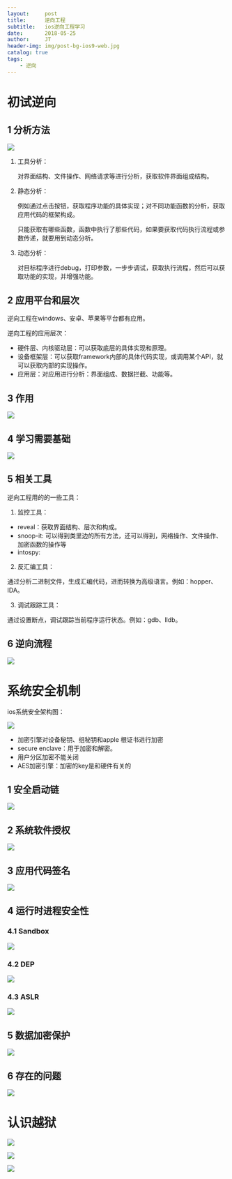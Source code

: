```yaml
---
layout:     post
title:      逆向工程
subtitle:   ios逆向工程学习
date:       2018-05-25
author:     JT
header-img: img/post-bg-ios9-web.jpg
catalog: true
tags:
    - 逆向
---
```


# 初试逆向

## 1 分析方法

![](https://wtj900.github.io/img/reverse/分析方法.png)

1. 工具分析：
    
    对界面结构、文件操作、网络请求等进行分析，获取软件界面组成结构。
    
2. 静态分析： 

   例如通过点击按钮，获取程序功能的具体实现；对不同功能函数的分析，获取应用代码的框架构成。
   
   只能获取有哪些函数，函数中执行了那些代码，如果要获取代码执行流程或参数传递，就要用到动态分析。
         
3. 动态分析：
   
   对目标程序进行debug，打印参数，一步步调试，获取执行流程，然后可以获取功能的实现，并增强功能。

## 2 应用平台和层次

逆向工程在windows、安卓、苹果等平台都有应用。

逆向工程的应用层次：

* 硬件层、内核驱动层：可以获取底层的具体实现和原理。
* 设备框架层：可以获取framework内部的具体代码实现，或调用某个API，就可以获取内部的实现操作。
* 应用层：对应用进行分析：界面组成、数据拦截、功能等。

## 3 作用

![](https://wtj900.github.io/img/reverse/学习逆向的作用.png)

## 4 学习需要基础

![](https://wtj900.github.io/img/reverse/学习基础.png)

## 5 相关工具

逆向工程用的的一些工具：

1. 监控工具：

* reveal：获取界面结构、层次和构成。
* snoop-it: 可以得到类里边的所有方法，还可以得到，网络操作、文件操作、加密函数的操作等
* intospy:

2. 反汇编工具：

通过分析二进制文件，生成汇编代码，进而转换为高级语言。例如：hopper、IDA。

3. 调试跟踪工具：

通过设置断点，调试跟踪当前程序运行状态。例如：gdb、lldb。

## 6 逆向流程

![](https://wtj900.github.io/img/reverse/逆向流程.png)

# 系统安全机制

ios系统安全架构图：

![](https://wtj900.github.io/img/reverse/安全架构.png)

* 加密引擎对设备秘钥、组秘钥和apple 根证书进行加密
* secure enclave：用于加密和解密。
* 用户分区加密不能关闭
* AES加密引擎：加密的key是和硬件有关的

## 1 安全启动链

![](https://wtj900.github.io/img/reverse/安全启动链.png)

## 2 系统软件授权

![](https://wtj900.github.io/img/reverse/软件系统授权.png)

## 3 应用代码签名

![](https://wtj900.github.io/img/reverse/应用代码签名.png)

## 4 运行时进程安全性

### 4.1 Sandbox

![](https://wtj900.github.io/img/reverse/沙盒机制.png)

### 4.2 DEP

![](https://wtj900.github.io/img/reverse/EDP.png)

### 4.3 ASLR

![](https://wtj900.github.io/img/reverse/ASLR.png)

## 5 数据加密保护

![](https://wtj900.github.io/img/reverse/加密和保护.png)

## 6 存在的问题

![](https://wtj900.github.io/img/reverse/安全问题.png)


# 认识越狱

![](https://wtj900.github.io/img/reverse/什么是越狱.png)

![](https://wtj900.github.io/img/reverse/系统文件目录结构.png)

![](https://wtj900.github.io/img/reverse/越狱的利与弊.png)

